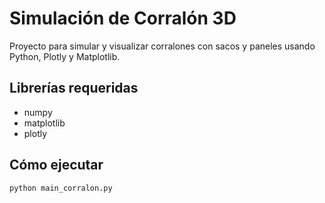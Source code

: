 # Simulación de Corralón 3D

Proyecto para simular y visualizar corralones con sacos y paneles usando Python, Plotly y Matplotlib.  

## Librerías requeridas
- numpy
- matplotlib
- plotly

## Cómo ejecutar
```bash
python main_corralon.py